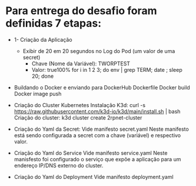 # Para entrega do desafio foram definidas 7 etapas:

* 1- Criação da Aplicação
	- Exibir de 20 em 20 segundos no Log do Pod (um valor de uma secret)
  		- Chave (Nome da Variável): TWORPTEST  
  		- Valor: true100%
	for i in 1 2 3; do env | grep TERM; date ; sleep 20; done

* Buildando o Docker e enviando para DockerHub
Dockerfile
Docker build
Docker image push

* Criação do Cluster Kubernetes
Instalação K3d: curl -s https://raw.githubusercontent.com/k3d-io/k3d/main/install.sh | bash
Criação do cluster: k3d cluster create 2rpnet-cluster

* Criação do Yaml da Secret:
   Vide manifesto secret.yaml
   Neste manifesto está sendo configurada a secret com a chave (variável) e respectivo valor.

* Criação do Yaml do Service
Vide manifesto service.yaml
Neste manisfesto foi configurado o serviço que expõe a aplicação para um endereço IP/DNS externo do cluster.

* Criação do Yaml do Deployment
Vide manifesto deployment.yaml